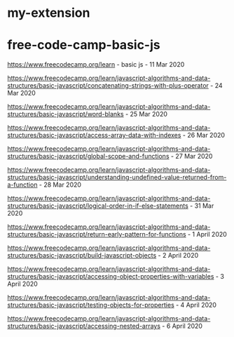 # my-extension
# free-code-camp-basic-js

https://www.freecodecamp.org/learn - basic js - 11 Mar 2020

https://www.freecodecamp.org/learn/javascript-algorithms-and-data-structures/basic-javascript/concatenating-strings-with-plus-operator - 24 Mar 2020


https://www.freecodecamp.org/learn/javascript-algorithms-and-data-structures/basic-javascript/word-blanks - 25 Mar 2020

https://www.freecodecamp.org/learn/javascript-algorithms-and-data-structures/basic-javascript/access-array-data-with-indexes - 26 Mar 2020

https://www.freecodecamp.org/learn/javascript-algorithms-and-data-structures/basic-javascript/global-scope-and-functions - 27 Mar 2020

https://www.freecodecamp.org/learn/javascript-algorithms-and-data-structures/basic-javascript/understanding-undefined-value-returned-from-a-function - 28 Mar 2020

https://www.freecodecamp.org/learn/javascript-algorithms-and-data-structures/basic-javascript/logical-order-in-if-else-statements - 31 Mar 2020

https://www.freecodecamp.org/learn/javascript-algorithms-and-data-structures/basic-javascript/return-early-pattern-for-functions - 1 April 2020

https://www.freecodecamp.org/learn/javascript-algorithms-and-data-structures/basic-javascript/build-javascript-objects - 2 April 2020

https://www.freecodecamp.org/learn/javascript-algorithms-and-data-structures/basic-javascript/accessing-object-properties-with-variables - 3 April 2020

https://www.freecodecamp.org/learn/javascript-algorithms-and-data-structures/basic-javascript/testing-objects-for-properties - 4 April 2020

https://www.freecodecamp.org/learn/javascript-algorithms-and-data-structures/basic-javascript/accessing-nested-arrays - 6 April 2020